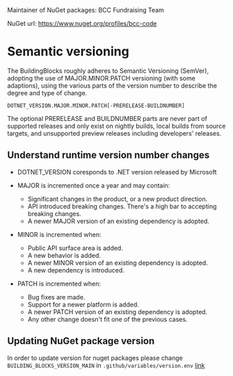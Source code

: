 Maintainer of NuGet packages: BCC Fundraising Team

NuGet url: https://www.nuget.org/profiles/bcc-code

# Semantic versioning
The BuildingBlocks roughly adheres to Semantic Versioning (SemVer), adopting the use of MAJOR.MINOR.PATCH versioning (with some adaptions), using the various parts of the version number to describe the degree and type of change.

```
DOTNET_VERSION.MAJOR.MINOR.PATCH[-PRERELEASE-BUILDNUMBER]
```
The optional PRERELEASE and BUILDNUMBER parts are never part of supported releases and only exist on nightly builds, local builds from source targets, and unsupported preview releases including developers' releases.

## Understand runtime version number changes
- DOTNET_VERSION coresponds to .NET version released by Microsoft

- MAJOR is incremented once a year and may contain:
  - Significant changes in the product, or a new product direction.
  - API introduced breaking changes. There's a high bar to accepting breaking changes.
  - A newer MAJOR version of an existing dependency is adopted.

- MINOR is incremented when:
  - Public API surface area is added.
  - A new behavior is added.
  - A newer MINOR version of an existing dependency is adopted.
  - A new dependency is introduced.

- PATCH is incremented when:
  - Bug fixes are made.
  - Support for a newer platform is added.
  - A newer PATCH version of an existing dependency is adopted.
  - Any other change doesn't fit one of the previous cases.


## Updating NuGet package version
In order to update version for nuget packages please change `BUILDING_BLOCKS_VERSION_MAIN` in `.github/variables/version.env` [link](https://github.com/bcc-code/bcc-core-services/blob/master/.github/variables/version.env)